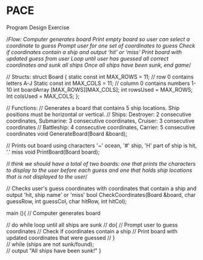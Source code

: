 # PACE
Program Design Exercise

/*Flow:
Computer generates board
Print empty board so user can select a coordinate to guess 
Prompt user for one set of coordinates to guess
Check if coordinates contain a ship and output ‘hit’ or ‘miss’
Print board with updated guess from user 
Loop until user has guessed all correct coordinates and sunk all ships
Once all ships have been sunk, end game*/

// Structs:
struct Board {
static const int MAX_ROWS = 11; // row 0 contains letters A-J
Static const int MAX_COLS = 11; // column 0 contains numbers 1-10
int boardArray [MAX_ROWS][MAX_COLS];
int rowsUsed = MAX_ROWS;
Int colsUsed = MAX_COLS;
};


// Functions:
// Generates a board that contains 5 ship locations. Ship positions must be horizontal or vertical.
// 	Ships: Destroyer: 2 consecutive coordinates, Submarine: 3 consecutive coordinates, Cruiser: 3 consecutive coordinates
// 	Battleship: 4 consecutive coordinates, Carrier: 5 consecutive coordinates
void GenerateBoard(Board &board);

// Prints out board using characters '~' ocean, '#' ship, 'H' part of ship is hit, '.' miss
void PrintBoard(Board board);

/*I think we should have a total of two boards: one that prints the characters to display to the user before each guess and one that holds ship locations that is not displayed to the user*/

// Checks user's guess coordinates with coordinates that contain a ship and output 'hit, ship name' or 'miss'
bool CheckCoordinates(Board &board, char guessRow, int guessCol, char hitRow, int hitCol);


main (){
// Computer generates board

// do while loop until all ships are sunk
// do{
// Prompt user to guess coordinates
// Check if coordinates contain a ship 
// Print board with updated coordinates that were guessed
//	}	
// while (ships are not sunk/found);	
// output "All ships have been sunk!"
}
